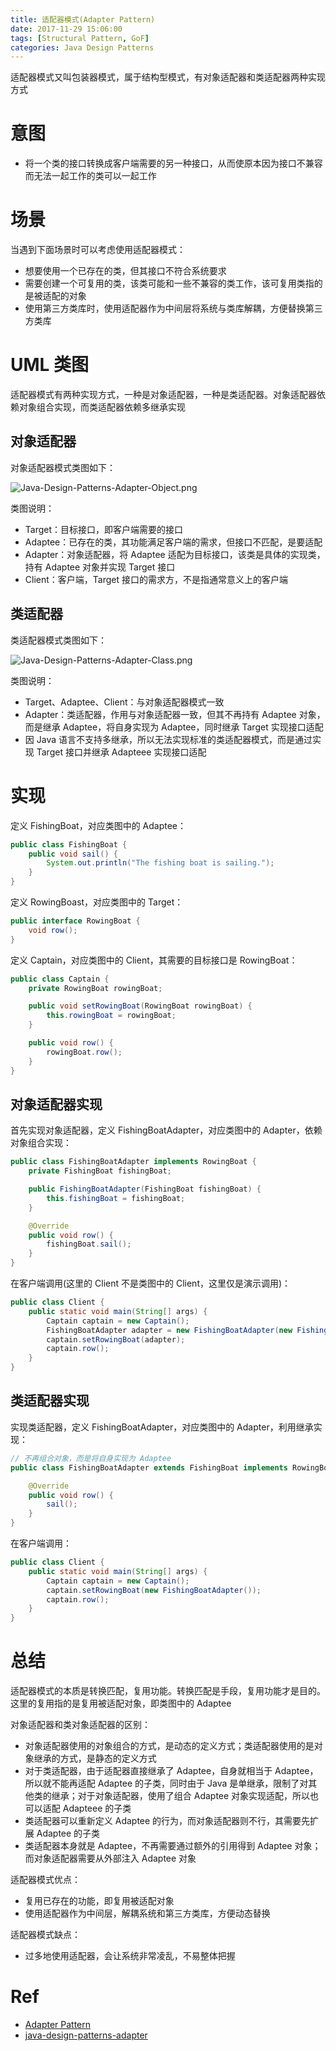 ```yaml
---
title: 适配器模式(Adapter Pattern)
date: 2017-11-29 15:06:00
tags: [Structural Pattern, GoF]
categories: Java Design Patterns
---
```


适配器模式又叫包装器模式，属于结构型模式，有对象适配器和类适配器两种实现方式

<!-- more -->

# 意图

* 将一个类的接口转换成客户端需要的另一种接口，从而使原本因为接口不兼容而无法一起工作的类可以一起工作

# 场景

当遇到下面场景时可以考虑使用适配器模式：

* 想要使用一个已存在的类，但其接口不符合系统要求
* 需要创建一个可复用的类，该类可能和一些不兼容的类工作，该可复用类指的是被适配的对象
* 使用第三方类库时，使用适配器作为中间层将系统与类库解耦，方便替换第三方类库

# UML 类图

适配器模式有两种实现方式，一种是对象适配器，一种是类适配器。对象适配器依赖对象组合实现，而类适配器依赖多继承实现

## 对象适配器

对象适配器模式类图如下：

![Java-Design-Patterns-Adapter-Object.png](http://otg3f8t90.bkt.clouddn.com/2018/1/23/Java-Design-Patterns-Adapter-Object.png)

类图说明：

* Target：目标接口，即客户端需要的接口
* Adaptee：已存在的类，其功能满足客户端的需求，但接口不匹配，是要适配
* Adapter：对象适配器，将 Adaptee 适配为目标接口，该类是具体的实现类，持有 Adaptee 对象并实现 Target 接口
* Client：客户端，Target 接口的需求方，不是指通常意义上的客户端

## 类适配器

类适配器模式类图如下：

![Java-Design-Patterns-Adapter-Class.png](http://otg3f8t90.bkt.clouddn.com/2018/1/23/Java-Design-Patterns-Adapter-Class.png)

类图说明：

* Target、Adaptee、Client：与对象适配器模式一致
* Adapter：类适配器，作用与对象适配器一致，但其不再持有 Adaptee 对象，而是继承 Adaptee，将自身实现为 Adaptee，同时继承 Target 实现接口适配
* 因 Java 语言不支持多继承，所以无法实现标准的类适配器模式，而是通过实现 Target 接口并继承 Adapteee 实现接口适配

# 实现

定义 FishingBoat，对应类图中的 Adaptee：

```java
public class FishingBoat {
    public void sail() {
        System.out.println("The fishing boat is sailing.");
    }
}
```

定义 RowingBoast，对应类图中的 Target：

```java
public interface RowingBoat {
    void row();
}
```

定义 Captain，对应类图中的 Client，其需要的目标接口是 RowingBoat：

```java
public class Captain {
    private RowingBoat rowingBoat;

    public void setRowingBoat(RowingBoat rowingBoat) {
        this.rowingBoat = rowingBoat;
    }

    public void row() {
        rowingBoat.row();
    }
}
```

## 对象适配器实现

首先实现对象适配器，定义 FishingBoatAdapter，对应类图中的 Adapter，依赖对象组合实现：

```java
public class FishingBoatAdapter implements RowingBoat {
    private FishingBoat fishingBoat;

    public FishingBoatAdapter(FishingBoat fishingBoat) {
        this.fishingBoat = fishingBoat;
    }

    @Override
    public void row() {
        fishingBoat.sail();
    }
}
```

在客户端调用(这里的 Client 不是类图中的 Client，这里仅是演示调用)：

```java
public class Client {
    public static void main(String[] args) {
        Captain captain = new Captain();
        FishingBoatAdapter adapter = new FishingBoatAdapter(new FishingBoat());
        captain.setRowingBoat(adapter);
        captain.row();
    }
}
```

## 类适配器实现

实现类适配器，定义 FishingBoatAdapter，对应类图中的 Adapter，利用继承实现：

```java
// 不再组合对象，而是将自身实现为 Adaptee
public class FishingBoatAdapter extends FishingBoat implements RowingBoat {

    @Override
    public void row() {
        sail();
    }
}
```

在客户端调用：

```java
public class Client {
    public static void main(String[] args) {
        Captain captain = new Captain();
        captain.setRowingBoat(new FishingBoatAdapter());
        captain.row();
    }
}
```

# 总结

适配器模式的本质是转换匹配，复用功能。转换匹配是手段，复用功能才是目的。这里的复用指的是复用被适配对象，即类图中的 Adaptee

对象适配器和类对象适配器的区别：

* 对象适配器使用的对象组合的方式，是动态的定义方式；类适配器使用的是对象继承的方式，是静态的定义方式
* 对于类适配器，由于适配器直接继承了 Adaptee，自身就相当于 Adaptee，所以就不能再适配 Adaptee 的子类，同时由于 Java 是单继承，限制了对其他类的继承；对于对象适配器，使用了组合 Adaptee 对象实现适配，所以也可以适配 Adapteee 的子类
* 类适配器可以重新定义 Adaptee 的行为，而对象适配器则不行，其需要先扩展 Adaptee 的子类
* 类适配器本身就是 Adaptee，不再需要通过额外的引用得到 Adaptee 对象；而对象适配器需要从外部注入 Adaptee 对象

适配器模式优点：

* 复用已存在的功能，即复用被适配对象
* 使用适配器作为中间层，解耦系统和第三方类库，方便动态替换 

适配器模式缺点：

* 过多地使用适配器，会让系统非常凌乱，不易整体把握

# Ref

* [Adapter Pattern](http://www.oodesign.com/adapter-pattern.html)
* [java-design-patterns-adapter](https://github.com/iluwatar/java-design-patterns/blob/master/adapter/README.md)